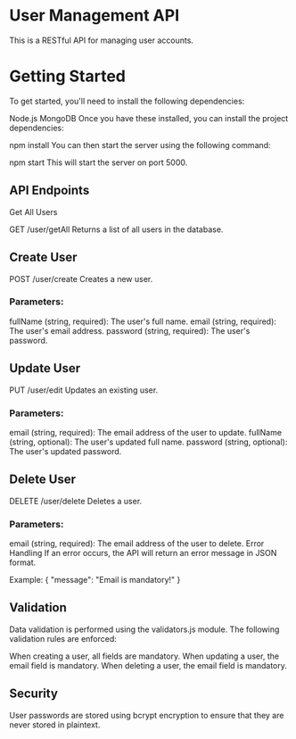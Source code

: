 # User Management API
This is a RESTful API for managing user accounts.

# Getting Started
To get started, you'll need to install the following dependencies:

Node.js
MongoDB
Once you have these installed, you can install the project dependencies:

npm install
You can then start the server using the following command:

npm start
This will start the server on port 5000.

## API Endpoints
Get All Users

GET /user/getAll
Returns a list of all users in the database.

## Create User
POST /user/create
Creates a new user.

### Parameters:

fullName (string, required): The user's full name.
email (string, required): The user's email address.
password (string, required): The user's password.

## Update User
PUT /user/edit
Updates an existing user.

### Parameters:

email (string, required): The email address of the user to update.
fullName (string, optional): The user's updated full name.
password (string, optional): The user's updated password.
## Delete User

DELETE /user/delete
Deletes a user.

### Parameters:

email (string, required): The email address of the user to delete.
Error Handling
If an error occurs, the API will return an error message in JSON format.

Example:
{
  "message": "Email is mandatory!"
}

## Validation
Data validation is performed using the validators.js module. The following validation rules are enforced:

When creating a user, all fields are mandatory.
When updating a user, the email field is mandatory.
When deleting a user, the email field is mandatory.

## Security
User passwords are stored using bcrypt encryption to ensure that they are never stored in plaintext.